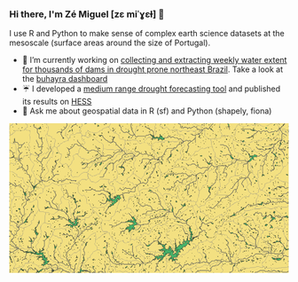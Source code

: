 ### Hi there, I'm Zé Miguel  [zɛ miˈɣɛɫ] 👋

<!--
**jmigueldelgado/jmigueldelgado** is a ✨ _special_ ✨ repository because its `README.md` (this file) appears on your GitHub profile.

- 🌱 I’m currently learning ...
- 👯 I’m looking to collaborate on ...
- 🤔 I’m looking for help with ...
- 💬 Ask me about ...
- 📫 How to reach me: ...
- 😄 Pronouns: ...
- ⚡ Fun fact: ...
-->
I use R and Python to make sense of complex earth science datasets at the mesoscale (surface areas around the size of Portugal).

- :satellite: I’m currently working on [collecting and extracting weekly water extent for thousands of dams in drought prone northeast Brazil](https://github.com/jmigueldelgado/buhayra). Take a look at the [buhayra dashboard](http://seca-vista.geo.uni-potsdam.de:3838/buhayra-app/)
- :umbrella: I developed a [medium range drought forecasting tool](http://seca-vista.geo.uni-potsdam.de:3838/seca-vista-app/) and published its results on [HESS](https://hess.copernicus.org/articles/22/5041/2018/)
- 💬 Ask me about geospatial data in R (sf) and Python (shapely, fiona)

![alt text](https://github.com/jmigueldelgado/a5udes/blob/master/screenshot.png?raw=true)

